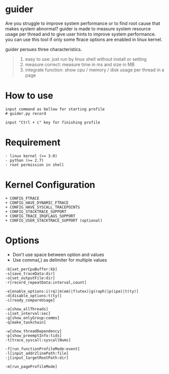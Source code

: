# guider
Are you struggle to improve system performance or to find root cause that makes system abnormal?
guider is made to measure system resource usage per thread and to give user hints to improve system performance.
you can use this tool if only some ftrace options are enabled in linux kernel.

guider persues three characteristics.
>1. easy to use: just run by linux shell without install or setting
>2. measure correct: measure time in ms and size in MB
>3. integrate function: show cpu / memory / disk usage per thread in a page 


How to use
=======

```
input command as bellow for starting profile
# guider.py record 

input "Ctrl + c" key for finishing profile
```


Requirement
=======

```
- linux kernel (>= 3.0)
- python (>= 2.7)
- root permission in shell
```


Kernel Configuration
=======

```
+ CONFIG_FTRACE
+ CONFIG_HAVE_DYNAMIC_FTRACE
+ CONFIG_HAVE_SYSCALL_TRACEPOINTS
+ CONFIG_STACKTRACE_SUPPORT
+ CONFIG_TRACE_IRQFLAGS_SUPPORT
+ CONFIG_USER_STACKTRACE_SUPPORT (optional)
```


Options
=======

* Don't use space between option and values
* Use comma(,) as delimiter for multiple values

```
-b[set_perCpuBuffer:kb]
-s[save_traceData:dir]
-o[set_outputFile:dir]
-r[record_repeatData:interval,count]

-e[enable_options:i(rq)|m(em)|f(utex)|g(raph)|p(ipe)|t(ty)]
-d[disable_options:t(ty)]
-c[ready_compareUsage]

-a[show_allThreads]
-i[set_interval:sec]
-g[show_onlyGroup:comms]
-q[make_taskchain]

-w[show_threadDependency]
-p[show_preemptInfo:tids]
-t[trace_syscall:syscallNums]

-f[run_functionProfileMode:event]
-l[input_addr2linePath:file]
-j[input_targetRootPath:dir]

-m[run_pageProfileMode]
```
